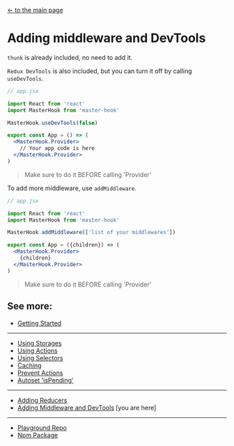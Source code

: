 [<- to the main page](https://github.com/opium-pro/master-hook)

# Adding middleware and DevTools

`thunk` is already included, no need to add it.

`Redux DevTools` is also included, but you can turn it off by calling `useDevTools`.

```jsx
// app.jsx

import React from 'react'
import MasterHook from 'master-hook'

MasterHook.useDevTools(false)

export const App = () => (
  <MasterHook.Provider>
    // Your app code is here
  </MasterHook.Provider>
)
```
> Make sure to do it BEFORE calling 'Provider'


To add more middleware, use `addMiddleware`.

```jsx
// app.jsx

import React from 'react'
import MasterHook from 'master-hook'

MasterHook.addMiddleware(['list of your middlewares'])

export const App = ({children}) => (
  <MasterHook.Provider>
    {children}
  </MasterHook.Provider>
)
```
> Make sure to do it BEFORE calling 'Provider'


## See more:

* [Getting Started](https://github.com/opium-pro/master-hook/blob/master/docs/GETTING_STARTED.md)
---
* [Using Storages](https://github.com/opium-pro/master-hook/blob/master/docs/STORAGES.md)
* [Using Actions](https://github.com/opium-pro/master-hook/blob/master/docs/ACTIONS.md)
* [Using Selectors](https://github.com/opium-pro/master-hook/blob/master/docs/SELECTORS.md)
* [Caching](https://github.com/opium-pro/master-hook/blob/master/docs/CACHING.md)
* [Prevent Actions](https://github.com/opium-pro/master-hook/blob/master/docs/PREVENT_ACTIONS.md)
* [Autoset 'isPending'](https://github.com/opium-pro/master-hook/blob/master/docs/IS_PENDING.md)
---
* [Adding Reducers](https://github.com/opium-pro/master-hook/blob/master/docs/REDUCERS.md)
* [Adding Middleware and DevTools](https://github.com/opium-pro/master-hook/blob/master/docs/MIDDLEWARE.md) [you are here]
---
* [Playground Repo](https://github.com/opium-pro/master-hook-playground)
* [Npm Package](https://www.npmjs.com/package/master-hook)
